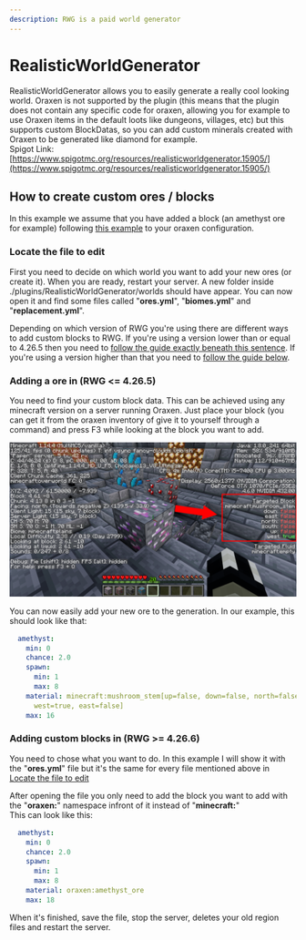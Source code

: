 ```yaml
---
description: RWG is a paid world generator
---
```


# RealisticWorldGenerator

RealisticWorldGenerator allows you to easily generate a really cool looking world. Oraxen is not supported by the plugin \(this means that the plugin does not contain any specific code for oraxen, allowing you for example to use Oraxen items in the default loots like dungeons, villages, etc\) but this supports custom BlockDatas, so you can add custom minerals created with Oraxen to be generated like diamond for example.  
Spigot Link: [https://www.spigotmc.org/resources/realisticworldgenerator.15905/](https://www.spigotmc.org/resources/realisticworldgenerator.15905/)

## How to create custom ores / blocks

In this example we assume that you have added a block \(an amethyst ore for example\) following [this example](../../configuration/block-mechanic.md#ores) to your oraxen configuration.

### Locate the file to edit

First you need to decide on which world you want to add your new ores \(or create it\). When you are ready, restart your server. A new folder inside ./plugins/RealisticWorldGenerator/worlds should have appear. You can now open it and find some files called "**ores.yml**", "**biomes.yml**" and "**replacement.yml**".

Depending on which version of RWG you're using there are different ways to add custom blocks to RWG.
If you're using a version lower than or equal to 4.26.5 then you need to [follow the guide exactly beneath this sentence](#adding-a-ore-in-rwg--4265). If you're using a version higher than that you need to [follow the guide below](#adding-custom-blocks-in-rwg--4266).

### Adding a ore in (RWG <= 4.26.5)

You need to find your custom block data. This can be achieved using any minecraft version on a server running Oraxen. Just place your block \(you can get it from the oraxen inventory of give it to yourself through a command\) and press F3 while looking at the block you want to add.

![](../../.gitbook/assets/amethyst.png)

You can now easily add your new ore to the generation. In our example, this should look like that:

```yaml
  amethyst:
    min: 0
    chance: 2.0
    spawn:
      min: 1
      max: 8
    material: minecraft:mushroom_stem[up=false, down=false, north=false, south=false,
      west=true, east=false]
    max: 16
```

### Adding custom blocks in (RWG >= 4.26.6)

You need to chose what you want to do.
In this example I will show it with the "**ores.yml**" file but it's the same for every file mentioned above in [Locate the file to edit](#Locate-the-file-to-edit)

After opening the file you only need to add the block you want to add with the "**oraxen:**" namespace infront of it instead of "**minecraft:**"<br>
This can look like this:

```yaml
  amethyst:
    min: 0
    chance: 2.0
    spawn: 
      min: 1
      max: 8
    material: oraxen:amethyst_ore
    max: 18
```

When it's finished, save the file, stop the server, deletes your old region files and restart the server.

